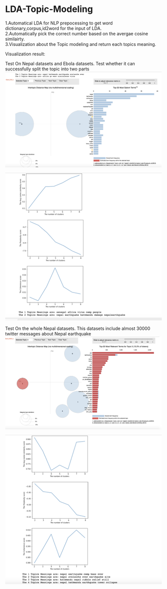 # LDA-Topic-Modeling
1.Automatical LDA for NLP prepocessing to get word dictionary,corpus,id2word for the input of LDA.   
2.Automatically pick the correct number based on the avergae cosine similairty.   
3.Visualization about the Topic modeling and return each topics meaning.    


Visualization result:

Test On Nepal datasets and Ebola datasets. Test whether it can successfully split the topic into two parts
![Automatical LDA result](https://github.com/yuxiangh/LDA-Topic-Modeling/blob/master/Screen%20Shot%202018-07-09%20at%2012.37.57%20AM.png)




![NepalEbola_coherence_perplexity_avg_cosine_similarity_plot](https://github.com/yuxiangh/LDA-Topic-Modeling/blob/master/Screen%20Shot%202018-07-09%20at%2010.23.13%20AM.png)






Test On the whole Nepal datasets. This datasets include almost 30000 twitter messages about Nepal earthquake
![Automatical LDA result2](https://github.com/yuxiangh/LDA-Topic-Modeling/blob/master/Screen%20Shot%202018-07-09%20at%2012.40.28%20AM.png)



![Nepal_coherence_perplexity_avg_cosine_similarity_plot](https://github.com/yuxiangh/LDA-Topic-Modeling/blob/master/Screen%20Shot%202018-07-09%20at%2010.23.25%20AM.png)




